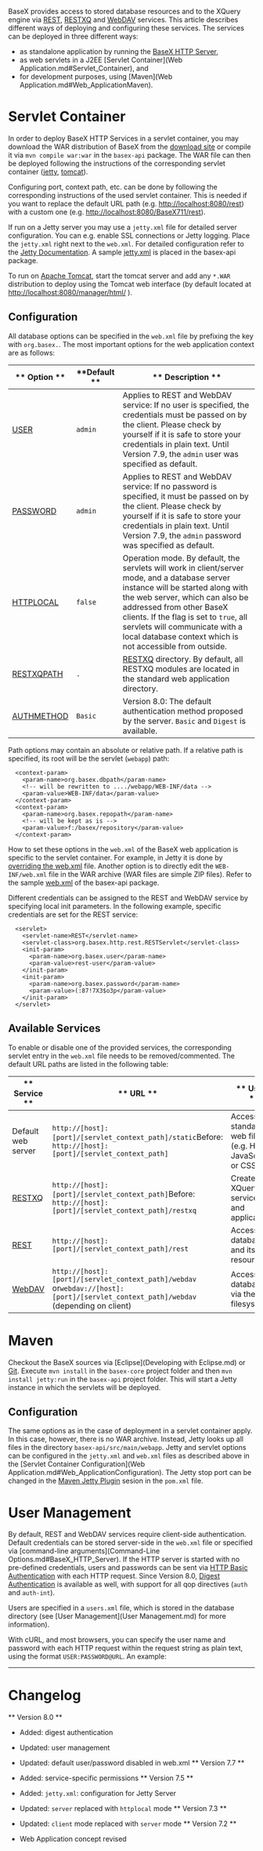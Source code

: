  


 
BaseX provides access to stored database resources and to the XQuery engine via [REST](REST.md), [RESTXQ](RESTXQ.md) and [WebDAV](WebDAV.md) services. This article describes different ways of deploying and configuring these services. The services can be deployed in three different ways: 

  * as standalone application by running the [BaseX HTTP Server](.md), 
 * as web servlets in a J2EE [Servlet Container](Web Application.md#Servlet_Container), and 
 * for development purposes, using [Maven](Web Application.md#Web_ApplicationMaven). 
 
# Servlet Container

In order to deploy BaseX HTTP Services in a servlet container, you may download the WAR distribution of BaseX from the [download site](http://basex.org/download) or compile it via `mvn compile war:war` in the `basex-api` package. The WAR file can then be deployed following the instructions of the corresponding servlet container ([jetty](http://docs.codehaus.org/display/JETTY/WebAppDeployer), [tomcat](http://tomcat.apache.org/tomcat-7.0-doc/deployer-howto.html)). 


Configuring port, context path, etc. can be done by following the corresponding instructions of the used servlet container. This is needed if you want to replace the default URL path (e.g. [http://localhost:8080/rest](http://localhost:8080/rest)) with a custom one (e.g. [http://localhost:8080/BaseX711/rest](http://localhost:8080/BaseX711/rest)). 


If run on a Jetty server you may use a `jetty.xml` file for detailed server configuration. You can e.g. enable SSL connections or Jetty logging. Place the `jetty.xml` right next to the `web.xml`. For detailed configuration refer to the [Jetty Documentation](http://wiki.eclipse.org/Jetty/Reference/jetty.xml). A sample [jetty.xml](https://github.com/BaseXdb/basex/blob/master/basex-api/src/main/webapp/WEB-INF/jetty.xml) is placed in the basex-api package. 


To run on [Apache Tomcat](http://tomcat.apache.org/), start the tomcat server and add any `*.WAR` distribution to deploy using the Tomcat web interface (by default located at [http://localhost:8080/manager/html/](http://localhost:8080/manager/html/) ). 


## Configuration

All database options can be specified in the `web.xml` file by prefixing the key with `org.basex.`. The most important options for the web application context are as follows: 


** Option ** | **Default ** | ** Description **
------------ | ------------ | -----------------
[USER](Options.md#USER) | `admin` |  Applies to REST and WebDAV service: If no user is specified, the credentials must be passed on by the client. Please check by yourself if it is safe to store your credentials in plain text. Until Version 7.9, the `admin` user was specified as default. 
[PASSWORD](Options.md#USER) | `admin` |  Applies to REST and WebDAV service: If no password is specified, it must be passed on by the client. Please check by yourself if it is safe to store your credentials in plain text. Until Version 7.9, the `admin` password was specified as default. 
[HTTPLOCAL](Options.md#HTTPLOCAL) | `false` | Operation mode. By default, the servlets will work in client/server mode, and a database server instance will be started along with the web server, which can also be addressed from other BaseX clients. If the flag is set to `true`, all servlets will communicate with a local database context which is not accessible from outside. 
[RESTXQPATH](Options.md#RESTXQPATH) | `.` | [RESTXQ](RESTXQ.md) directory. By default, all RESTXQ modules are located in the standard web application directory. 
[AUTHMETHOD](Options.md#AUTHMETHOD) | `Basic` | Version 8.0: The default authentication method proposed by the server. `Basic` and `Digest` is available. 

Path options may contain an absolute or relative path. If a relative path is specified, its root will be the servlet (`webapp`) path: 


      <context-param>
        <param-name>org.basex.dbpath</param-name>
        <!-- will be rewritten to ..../webapp/WEB-INF/data -->
        <param-value>WEB-INF/data</param-value>
      </context-param>
      <context-param>
        <param-name>org.basex.repopath</param-name>
        <!-- will be kept as is -->
        <param-value>f:/basex/repository</param-value>
      </context-param>


How to set these options in the `web.xml` of the BaseX web application is specific to the servlet container. For example, in Jetty it is done by [overriding the web.xml](https://wiki.eclipse.org/Jetty/Reference/override-web.xml) file. Another option is to directly edit the `WEB-INF/web.xml` file in the WAR archive (WAR files are simple ZIP files). Refer to the sample [web.xml](https://github.com/BaseXdb/basex/blob/master/basex-api/src/main/webapp/WEB-INF/web.xml) of the basex-api package. 


Different credentials can be assigned to the REST and WebDAV service by specifying local init parameters. In the following example, specific credentials are set for the REST service: 


      <servlet>
        <servlet-name>REST</servlet-name>
        <servlet-class>org.basex.http.rest.RESTServlet</servlet-class>
        <init-param>
          <param-name>org.basex.user</param-name>
          <param-value>rest-user</param-value>
        </init-param>
        <init-param>
          <param-name>org.basex.password</param-name>
          <param-value>(:87!7X3$o3p</param-value>
        </init-param>
      </servlet>


## Available Services

To enable or disable one of the provided services, the corresponding servlet entry in the `web.xml` file needs to be removed/commented. The default URL paths are listed in the following table: 


** Service ** | ** URL ** | ** Usage **
------------- | --------- | -----------
 Default web server  | `http://[host]:[port]/[servlet_context_path]/static`Before: `http://[host]:[port]/[servlet_context_path]` |  Access your standard web files (e.g. HTML, JavaScript or CSS). 
[RESTXQ](RESTXQ.md) | `http://[host]:[port]/[servlet_context_path]`Before: `http://[host]:[port]/[servlet_context_path]/restxq` |  Create XQuery web services and applications. 
[REST](REST.md) | `http://[host]:[port]/[servlet_context_path]/rest` |  Access XML database and its resources. 
[WebDAV](WebDAV.md) | `http://[host]:[port]/[servlet_context_path]/webdav` or`webdav://[host]:[port]/[servlet_context_path]/webdav` (depending on client)  |  Access databases via the filesystem. 
 
# Maven

Checkout the BaseX sources via [Eclipse](Developing with Eclipse.md) or [Git](Git.md). Execute `mvn install` in the `basex-core` project folder and then `mvn install jetty:run` in the `basex-api` project folder. This will start a Jetty instance in which the servlets will be deployed. 


## Configuration

The same options as in the case of deployment in a servlet container apply. In this case, however, there is no WAR archive. Instead, Jetty looks up all files in the directory `basex-api/src/main/webapp`. Jetty and servlet options can be configured in the `jetty.xml` and `web.xml` files as described above in the [Servlet Container Configuration](Web Application.md#Web_ApplicationConfiguration). The Jetty stop port can be changed in the [Maven Jetty Plugin](http://docs.codehaus.org/display/JETTY/Maven+Jetty+Plugin) sesion in the `pom.xml` file. 

 
# User Management

By default, REST and WebDAV services require client-side authentication. Default credentials can be stored server-side in the `web.xml` file or specified via [command-line arguments](Command-Line Options.md#BaseX_HTTP_Server). If the HTTP server is started with no pre-defined credentials, users and passwords can be sent via [HTTP Basic Authentication](http://en.wikipedia.org/wiki/Basic_access_authentication) with each HTTP request. Since Version 8.0, [Digest Authentication](http://en.wikipedia.org/wiki/Digest_authentication) is available as well, with support for all qop directives (`auth` and `auth-int`). 


Users are specified in a `users.xml` file, which is stored in the database directory (see [User Management](User Management.md) for more information). 


With cURL, and most browsers, you can specify the user name and password with each HTTP request within the request string as plain text, using the format `USER:PASSWORD@URL`. An example: 

** **

 
# Changelog
** Version 8.0 **

 * Added: digest authentication 
 * Updated: user management 
 * Updated: default user/password disabled in web.xml 
** Version 7.7 **

 * Added: service-specific permissions 
** Version 7.5 **

 * Added: `jetty.xml`: configuration for Jetty Server 
 * Updated: `server` replaced with `httplocal` mode 
** Version 7.3 **

 * Updated: `client` mode replaced with `server` mode 
** Version 7.2 **

 * Web Application concept revised 
